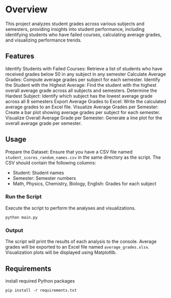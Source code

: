 # Overview
This project analyzes student grades across various subjects and semesters, providing insights into student performance, including identifying students who have failed courses, calculating average grades, and visualizing performance trends.

## Features
Identify Students with Failed Courses: Retrieve a list of students who have received grades below 50 in any subject in any semester
Calculate Average Grades: Compute average grades per subject for each semester.
Identify the Student with the Highest Average: Find the student with the highest overall average grade across all subjects and semesters.
Determine the Hardest Subject: Identify which subject has the lowest average grade across all 8 semesters
Export Average Grades to Excel: Write the calculated average grades to an Excel file.
Visualize Average Grades per Semester: Create a bar plot showing average grades per subject for each semester.
Visualize Overall Average Grade per Semester: Generate a line plot for the overall average grade per semester.


## Usage
Prepare the Dataset: Ensure that you have a CSV file named `student_scores_random_names.csv` in the same directory as the script. The CSV should contain the following columns:

- Student: Student names
- Semester: Semester numbers
- Math, Physics, Chemistry, Biology, English: Grades for each subject

### Run the Script
Execute the script to perform the analyses and visualizations.

```
python main.py
```

### Output
The script will print the results of each analysis to the console.
Average grades will be exported to an Excel file named `average_grades.xlsx`.
Visualization plots will be displayed using Matplotlib.

## Requirements
install required Python packages
```
pip install -r requirements.txt
```







